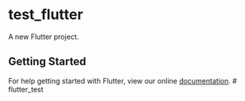 # test_flutter

A new Flutter project.

## Getting Started

For help getting started with Flutter, view our online
[documentation](https://flutter.io/).
#   f l u t t e r _ t e s t  
 